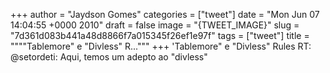 
+++
author = "Jaydson Gomes"
categories = ["tweet"]
date = "Mon Jun 07 14:04:55 +0000 2010"
draft = false
image = "{TWEET_IMAGE}"
slug = "7d361d083b441a48d8866f7a015345f26ef1e97f"
tags = ["tweet"]
title = """"Tablemore" e "Divless" R..."""
+++
'Tablemore" e "Divless" Rules RT: @setordeti: Aqui, temos um adepto ao "divless"
